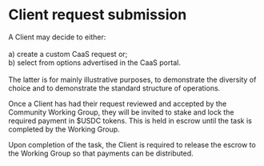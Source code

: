 # Client request submission

A Client may decide to either: \
\
a) create a custom CaaS request or; \
b) select from options advertised in the CaaS portal.\
\
The latter is for mainly illustrative purposes, to demonstrate the diversity of choice and to demonstrate the standard structure of operations.

Once a Client has had their request reviewed and accepted by the Community Working Group, they will be invited to stake and lock the required payment in $USDC tokens. This is held in escrow until the task is completed by the Working Group.&#x20;

Upon completion of the task, the Client is required to release the escrow to the Working Group so that payments can be distributed.

&#x20;
